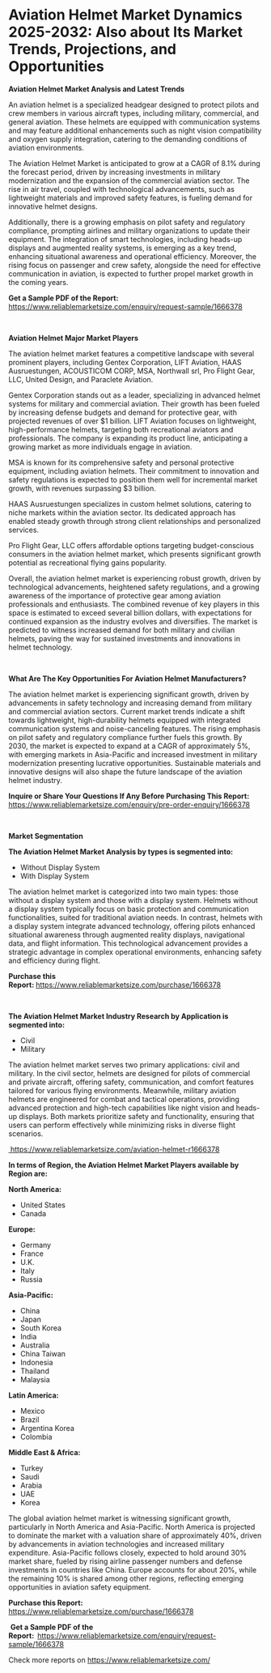 <p><h1>Aviation Helmet Market Dynamics 2025-2032: Also about Its Market Trends, Projections, and Opportunities</h1></p><p><strong>Aviation Helmet Market Analysis and Latest Trends</strong></p>
<p><p>An aviation helmet is a specialized headgear designed to protect pilots and crew members in various aircraft types, including military, commercial, and general aviation. These helmets are equipped with communication systems and may feature additional enhancements such as night vision compatibility and oxygen supply integration, catering to the demanding conditions of aviation environments.</p><p>The Aviation Helmet Market is anticipated to grow at a CAGR of 8.1% during the forecast period, driven by increasing investments in military modernization and the expansion of the commercial aviation sector. The rise in air travel, coupled with technological advancements, such as lightweight materials and improved safety features, is fueling demand for innovative helmet designs. </p><p>Additionally, there is a growing emphasis on pilot safety and regulatory compliance, prompting airlines and military organizations to update their equipment. The integration of smart technologies, including heads-up displays and augmented reality systems, is emerging as a key trend, enhancing situational awareness and operational efficiency. Moreover, the rising focus on passenger and crew safety, alongside the need for effective communication in aviation, is expected to further propel market growth in the coming years.</p></p>
<p><strong>Get a Sample PDF of the Report:&nbsp;</strong> <a href="https://www.reliablemarketsize.com/enquiry/request-sample/1666378?utm_campaign=1872&utm_medium=2&utm_source=Github&utm_content=ia&utm_term=09022025&utm_id=aviation-helmet">https://www.reliablemarketsize.com/enquiry/request-sample/1666378</a></p>
<p>&nbsp;</p>
<p><strong>Aviation Helmet Major Market Players</strong></p>
<p><p>The aviation helmet market features a competitive landscape with several prominent players, including Gentex Corporation, LIFT Aviation, HAAS Ausruestungen, ACOUSTICOM CORP, MSA, Northwall srl, Pro Flight Gear, LLC, United Design, and Paraclete Aviation. </p><p>Gentex Corporation stands out as a leader, specializing in advanced helmet systems for military and commercial aviation. Their growth has been fueled by increasing defense budgets and demand for protective gear, with projected revenues of over $1 billion. LIFT Aviation focuses on lightweight, high-performance helmets, targeting both recreational aviators and professionals. The company is expanding its product line, anticipating a growing market as more individuals engage in aviation.</p><p>MSA is known for its comprehensive safety and personal protective equipment, including aviation helmets. Their commitment to innovation and safety regulations is expected to position them well for incremental market growth, with revenues surpassing $3 billion.</p><p>HAAS Ausruestungen specializes in custom helmet solutions, catering to niche markets within the aviation sector. Its dedicated approach has enabled steady growth through strong client relationships and personalized services.</p><p>Pro Flight Gear, LLC offers affordable options targeting budget-conscious consumers in the aviation helmet market, which presents significant growth potential as recreational flying gains popularity. </p><p>Overall, the aviation helmet market is experiencing robust growth, driven by technological advancements, heightened safety regulations, and a growing awareness of the importance of protective gear among aviation professionals and enthusiasts. The combined revenue of key players in this space is estimated to exceed several billion dollars, with expectations for continued expansion as the industry evolves and diversifies. The market is predicted to witness increased demand for both military and civilian helmets, paving the way for sustained investments and innovations in helmet technology.</p></p>
<p>&nbsp;</p>
<p><strong>What Are The Key Opportunities For Aviation Helmet Manufacturers?</strong></p>
<p><p>The aviation helmet market is experiencing significant growth, driven by advancements in safety technology and increasing demand from military and commercial aviation sectors. Current market trends indicate a shift towards lightweight, high-durability helmets equipped with integrated communication systems and noise-canceling features. The rising emphasis on pilot safety and regulatory compliance further fuels this growth. By 2030, the market is expected to expand at a CAGR of approximately 5%, with emerging markets in Asia-Pacific and increased investment in military modernization presenting lucrative opportunities. Sustainable materials and innovative designs will also shape the future landscape of the aviation helmet industry.</p></p>
<p><strong>Inquire or Share Your Questions If Any Before Purchasing This Report:</strong> <a href="https://www.reliablemarketsize.com/enquiry/pre-order-enquiry/1666378?utm_campaign=1872&utm_medium=2&utm_source=Github&utm_content=ia&utm_term=09022025&utm_id=aviation-helmet">https://www.reliablemarketsize.com/enquiry/pre-order-enquiry/1666378</a></p>
<p>&nbsp;</p>
<p><strong>Market Segmentation</strong></p>
<p><strong>The Aviation Helmet Market Analysis by types is segmented into:</strong></p>
<p><ul><li>Without Display System</li><li>With Display System</li></ul></p>
<p><p>The aviation helmet market is categorized into two main types: those without a display system and those with a display system. Helmets without a display system typically focus on basic protection and communication functionalities, suited for traditional aviation needs. In contrast, helmets with a display system integrate advanced technology, offering pilots enhanced situational awareness through augmented reality displays, navigational data, and flight information. This technological advancement provides a strategic advantage in complex operational environments, enhancing safety and efficiency during flight.</p></p>
<p><strong>Purchase this Report:&nbsp;</strong><a href="https://www.reliablemarketsize.com/purchase/1666378?utm_campaign=1872&utm_medium=2&utm_source=Github&utm_content=ia&utm_term=09022025&utm_id=aviation-helmet">https://www.reliablemarketsize.com/purchase/1666378</a></p>
<p>&nbsp;</p>
<p><strong>The Aviation Helmet Market Industry Research by Application is segmented into:</strong></p>
<p><ul><li>Civil</li><li>Military</li></ul></p>
<p><p>The aviation helmet market serves two primary applications: civil and military. In the civil sector, helmets are designed for pilots of commercial and private aircraft, offering safety, communication, and comfort features tailored for various flying environments. Meanwhile, military aviation helmets are engineered for combat and tactical operations, providing advanced protection and high-tech capabilities like night vision and heads-up displays. Both markets prioritize safety and functionality, ensuring that users can perform effectively while minimizing risks in diverse flight scenarios.</p></p>
<p><a href="https://www.reliablemarketsize.com/aviation-helmet-r1666378?utm_campaign=1872&utm_medium=2&utm_source=Github&utm_content=ia&utm_term=09022025&utm_id=aviation-helmet">&nbsp;https://www.reliablemarketsize.com/aviation-helmet-r1666378</a></p>
<p><strong>In terms of Region, the Aviation Helmet Market Players available by Region are:</strong></p>
<p>
    <p> <strong> North America: </strong>
        <ul>
            <li>United States</li>
            <li>Canada</li>
        </ul>
        </p> 
    <p> <strong> Europe: </strong>
        <ul>
            <li>Germany</li>
            <li>France</li>
            <li>U.K.</li>
            <li>Italy</li>
            <li>Russia</li>
        </ul>
        </p> 
    <p> <strong> Asia-Pacific: </strong>
        <ul>
            <li>China</li>
            <li>Japan</li>
            <li>South Korea</li>
            <li>India</li>
            <li>Australia</li>
            <li>China Taiwan</li>
            <li>Indonesia</li>
            <li>Thailand</li>
            <li>Malaysia</li>
        </ul>
        </p> 
    <p> <strong> Latin America: </strong>
        <ul>
            <li>Mexico</li>
            <li>Brazil</li>
            <li>Argentina Korea</li>
            <li>Colombia</li>
        </ul>
        </p> 
    <p> <strong> Middle East & Africa: </strong>
        <ul>
            <li>Turkey</li>
            <li>Saudi</li>
            <li>Arabia</li>
            <li>UAE</li>
            <li>Korea</li>
        </ul>
    </p>
    </p>
<p><p>The global aviation helmet market is witnessing significant growth, particularly in North America and Asia-Pacific. North America is projected to dominate the market with a valuation share of approximately 40%, driven by advancements in aviation technologies and increased military expenditure. Asia-Pacific follows closely, expected to hold around 30% market share, fueled by rising airline passenger numbers and defense investments in countries like China. Europe accounts for about 20%, while the remaining 10% is shared among other regions, reflecting emerging opportunities in aviation safety equipment.</p></p>
<p><strong>Purchase this Report: </strong><a href="https://www.reliablemarketsize.com/purchase/1666378?utm_campaign=1872&utm_medium=2&utm_source=Github&utm_content=ia&utm_term=09022025&utm_id=aviation-helmet">https://www.reliablemarketsize.com/purchase/1666378</a></p>
<p>&nbsp;<strong>Get a Sample PDF of the Report:&nbsp;&nbsp;</strong><a href="https://www.reliablemarketsize.com/enquiry/request-sample/1666378?utm_campaign=1872&utm_medium=2&utm_source=Github&utm_content=ia&utm_term=09022025&utm_id=aviation-helmet">https://www.reliablemarketsize.com/enquiry/request-sample/1666378</a></p>
<p><strong></strong></p>
<p>Check more reports on <a href="https://www.reliablemarketsize.com/?utm_campaign=1872&utm_medium=2&utm_source=Github&utm_content=ia&utm_term=09022025&utm_id=aviation-helmet">https://www.reliablemarketsize.com/</a></p>